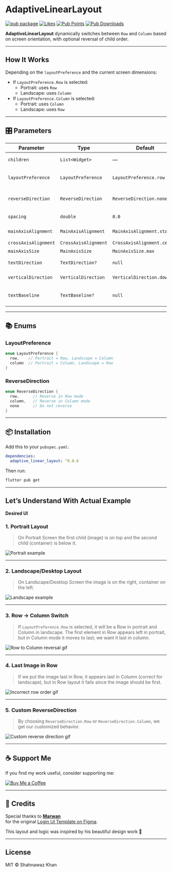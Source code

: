 
# AdaptiveLinearLayout

[![pub package](https://img.shields.io/pub/v/adaptive_linear_layout.svg?logo=dart)](https://pub.dev/packages/adaptive_linear_layout)
[![Likes](https://img.shields.io/pub/likes/adaptive_linear_layout.svg?logo=dart)](https://pub.dev/packages/adaptive_linear_layout)
[![Pub Points](https://img.shields.io/pub/points/adaptive_linear_layout.svg?logo=dart)](https://pub.dev/packages/adaptive_linear_layout)
[![Pub Downloads](https://badgen.net/pub/downloads/adaptive_linear_layout)](https://pub.dev/packages/adaptive_linear_layout)


**AdaptiveLinearLayout** dynamically switches between `Row` and `Column` based on screen orientation, with optional reversal of child order.

---

## How It Works

Depending on the `layoutPreference` and the current screen dimensions:

- If `LayoutPreference.Row` is selected:
  - Portrait: uses `Row`
  - Landscape: uses `Column`
- If `LayoutPreference.Column` is selected:
  - Portrait: uses `Column`
  - Landscape: uses `Row`

---

## 🎛️ Parameters

| Parameter              | Type                    | Default                   | Description                                      |
|------------------------|-------------------------|---------------------------|--------------------------------------------------|
| `children`             | `List<Widget>`          | —                         | Required list of widgets                        |
| `layoutPreference`     | `LayoutPreference`      | `LayoutPreference.row`    | Which layout to prefer in portrait mode         |
| `reverseDirection`     | `ReverseDirection`      | `ReverseDirection.none`   | Whether to reverse child order                  |
| `spacing`              | `double`                | `0.0`                     | Space between children                          |
| `mainAxisAlignment`    | `MainAxisAlignment`     | `MainAxisAlignment.start` | Horizontal/vertical alignment                   |
| `crossAxisAlignment`   | `CrossAxisAlignment`    | `CrossAxisAlignment.center` | Cross alignment                                |
| `mainAxisSize`         | `MainAxisSize`          | `MainAxisSize.max`        | Main axis size                                  |
| `textDirection`        | `TextDirection?`        | `null`                    | Row layout text direction                       |
| `verticalDirection`    | `VerticalDirection`     | `VerticalDirection.down`  | Column layout direction                         |
| `textBaseline`         | `TextBaseline?`         | `null`                    | Text baseline (for alignment if needed)         |

---

## 📚 Enums

### LayoutPreference

```dart
enum LayoutPreference {
  row,    // Portrait = Row, Landscape = Column
  column  // Portrait = Column, Landscape = Row
}
```

### ReverseDirection

```dart
enum ReverseDirection {
  row,      // Reverse in Row mode
  column,   // Reverse in Column mode
  none      // Do not reverse
}
```

---

## 📦 Installation

Add this to your `pubspec.yaml`:

```yaml
dependencies:
  adaptive_linear_layout: ^0.0.6
```

Then run:

```bash
flutter pub get
```

---


## Let’s Understand With Actual Example

**Desired UI**

### 1. Portrait Layout
> On Portrait Screen the first child (image) is on top and the second child (container) is below it.

![Portrait example](example/screenshots/Mobile.jpg)

---

### 2. Landscape/Desktop Layout
> On Landscape/Desktop Screen the image is on the right, container on the left.

![Landscape example](example/screenshots/MobileLandscape.jpg)

---

### 3. Row -> Column Switch
> If `LayoutPreference.Row` is selected, it will be a Row in portrait and Column in landscape. The first element in Row appears left in portrait, but in Column mode it moves to last; we want it last in column.

![Row to Column reversal gif](example/screenshots/ChildPlaced1st.gif)
  
---

### 4. Last Image in Row
> If we put the image last in Row, it appears last in Column (correct for landscape), but in Row layout it fails since the image should be first.

![Incorrect row order gif](example/screenshots/ChildPlacedLast.gif)

---

### 5. Custom ReverseDirection
> By choosing `ReverseDirection.Row` or `ReverseDirection.Column`, we get our customized behavior.

![Custom reverse direction gif](example/screenshots/DesiredOutput.gif)

---

## ☕ Support Me

If you find my work useful, consider supporting me:

[![Buy Me a Coffee](https://img.shields.io/badge/Buy_Me_a_Coffee-FFDD00?style=for-the-badge&logo=buy-me-a-coffee&logoColor=black)](https://buymeacoffee.com/shahnawazsx)

---

## 🙏 Credits

Special thanks to [**Marwan**](https://www.figma.com/@MMarwan?fuid=1518655903515858290)  
for the original [Login UI Template on Figma](https://www.figma.com/design/Q9MAaLfWaffLHsjQlKY2ey/Login-Page--Community-).

This layout and logic was inspired by his beautiful design work 💙

---

## License

MIT © Shahnawaz Khan
